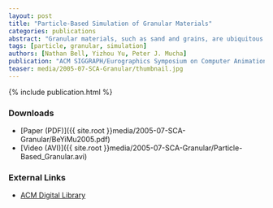 ```yaml
---
layout: post
title: "Particle-Based Simulation of Granular Materials"
categories: publications
abstract: "Granular materials, such as sand and grains, are ubiquitous. Simulating the 3D dynamic motion of such materials represents a challenging problem in graphics because of their unique physical properties. In this paper we present a simple and effective method for granular material simulation. By incorporating techniques from physical models, our approach describes granular phenomena more faithfully than previous methods. Granular material is represented by a large collection of non-spherical particles which may be in persistent contact. The particles represent discrete elements of the simulated material. One major advantage of using discrete elements is that the topology of particle interaction can evolve freely. As a result, highly dynamic phenomena, such as splashing and avalanches, can be conveniently generated by this meshless approach without sacrificing physical accuracy. We generalize this discrete model to rigid bodies by distributing particles over their surfaces. In this way, two-way coupling between granular materials and rigid bodies is achieved."
tags: [particle, granular, simulation]
authors: [Nathan Bell, Yizhou Yu, Peter J. Mucha]
publication: "ACM SIGGRAPH/Eurographics Symposium on Computer Animation 2005"
teaser: media/2005-07-SCA-Granular/thumbnail.jpg
---
```


{% include publication.html %}

### Downloads

 * [Paper (PDF)]({{ site.root }}media/2005-07-SCA-Granular/BeYiMu2005.pdf)
 * [Video (AVI)]({{ site.root }}media/2005-07-SCA-Granular/Particle-Based_Granular.avi)

### External Links

 * [ACM Digital Library](http://portal.acm.org/citation.cfm?id=1073379)

